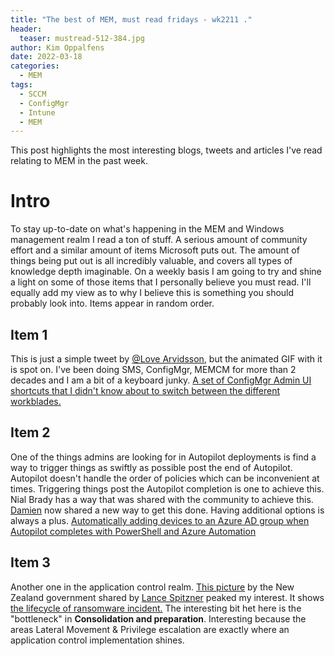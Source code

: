 ```yaml
---
title: "The best of MEM, must read fridays - wk2211 ."
header:
  teaser: mustread-512-384.jpg
author: Kim Oppalfens
date: 2022-03-18
categories:
  - MEM
tags:
  - SCCM
  - ConfigMgr
  - Intune
  - MEM
---
```


This post highlights the most interesting blogs, tweets and articles I've read relating to MEM in the past week.

# Intro #

To stay up-to-date on what's happening in the MEM and Windows management realm I read a ton of stuff. A serious amount of community effort and a similar amount of items Microsoft puts out. The amount of things being put out is all incredibly valuable, and covers all types of knowledge depth imaginable. On a weekly basis I am going to try and shine a light on some of those items that I personally believe you must read. I'll equally add my view as to why I believe this is something you should probably look into. Items appear in random order.

## Item 1 ##

This is just a simple tweet by [@Love Arvidsson](https://twitter.com/LAFigure_IT_Out), but the animated GIF with it is spot on. I've been doing SMS, ConfigMgr, MEMCM for more than 2 decades and I am a bit of a keyboard junky. [A set of ConfigMgr Admin UI shortcuts that I didn't know about to switch between the different workblades.](https://twitter.com/LAFigure_IT_Out/status/1502221188197666819)

## Item 2 ##
One of the things admins are looking for in Autopilot deployments is find a way to trigger things as swiftly as possible post the end of Autopilot. Autopilot doesn't handle the order of policies which can be inconvenient at times. Triggering things post the Autopilot completion is one to achieve this. Nial Brady has a way that was shared with the community to achieve this. [Damien](https://twitter.com/syst_and_deploy) now shared a new way to get this done. Having additional options is always a plus. [Automatically adding devices to an Azure AD group when Autopilot completes with PowerShell and Azure Automation](https://www.systanddeploy.com/2022/03/automatically-adding-devices-to-azure.html)


## Item 3 ##
Another one in the application control realm. [This picture](https://twitter.com/lspitzner/status/1503870931894218759) by the New Zealand government shared by [Lance Spitzner](https://twitter.com/lspitzner) peaked my interest. It shows [the lifecycle of ransomware incident.](https://www.cert.govt.nz/assets/ransomware/cert-lifecycle-of-a-ransomware-incident.pdf) The interesting bit het here is the "bottleneck" in __Consolidation and preparation__. Interesting because the areas Lateral Movement & Privilege escalation are exactly where an application control implementation shines. 













